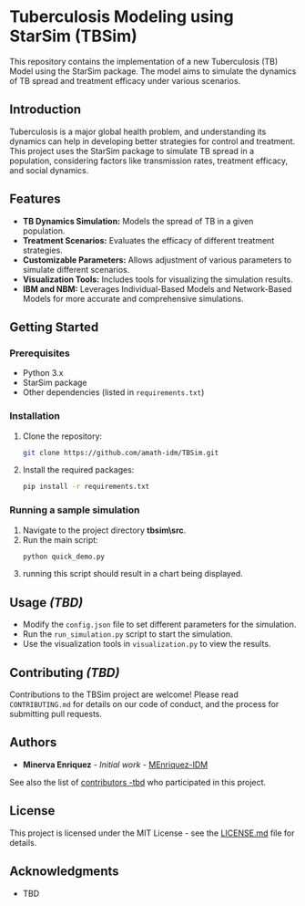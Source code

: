 # Tuberculosis Modeling using StarSim (TBSim)

This repository contains the implementation of a new Tuberculosis (TB) Model using the StarSim package. The model aims to simulate the dynamics of TB spread and treatment efficacy under various scenarios.

## Introduction

Tuberculosis is a major global health problem, and understanding its dynamics can help in developing better strategies for control and treatment. This project uses the StarSim package to simulate TB spread in a population, considering factors like transmission rates, treatment efficacy, and social dynamics.

## Features

- **TB Dynamics Simulation:** Models the spread of TB in a given population.
- **Treatment Scenarios:** Evaluates the efficacy of different treatment strategies.
- **Customizable Parameters:** Allows adjustment of various parameters to simulate different scenarios.
- **Visualization Tools:** Includes tools for visualizing the simulation results.
- **IBM and NBM:** Leverages Individual-Based Models and Network-Based Models for more accurate and comprehensive simulations.

## Getting Started

### Prerequisites

- Python 3.x
- StarSim package
- Other dependencies (listed in `requirements.txt`)

### Installation

1. Clone the repository:
   ```bash
   git clone https://github.com/amath-idm/TBSim.git
   ```
2. Install the required packages:
   ```bash
   pip install -r requirements.txt
   ```

### Running a sample simulation

1. Navigate to the project directory **tbsim\src**.
2. Run the main script:
   ```bash
   python quick_demo.py
   ```
3. running this script should result in a chart being displayed.

## Usage _(TBD)_

- Modify the `config.json` file to set different parameters for the simulation.
- Run the `run_simulation.py` script to start the simulation.
- Use the visualization tools in `visualization.py` to view the results.

## Contributing _(TBD)_

Contributions to the TBSim project are welcome! Please read `CONTRIBUTING.md` for details on our code of conduct, and the process for submitting pull requests.

## Authors

- **Minerva Enriquez** - *Initial work* - [MEnriquez-IDM](https://github.com/MEnriquez-IDM)

See also the list of [contributors -tbd](https://github.com/amath-idm/TBSim/contributors) who participated in this project.

## License

This project is licensed under the MIT License - see the [LICENSE.md](https://github.com/amath-idm/tbsim/blob/main/LICENSE) file for details.

## Acknowledgments

- TBD

